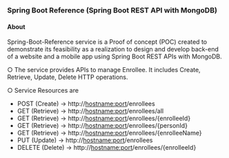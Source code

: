 ### Spring Boot Reference (Spring Boot REST API with MongoDB)

#### About

Spring-Boot-Reference service is a Proof of concept (POC) created to demonstrate its feasibility as a realization to design and develop back-end of a website and a mobile app using Spring Boot REST APIs with MongoDB.

○ The service provides APIs to manage Enrollee. It includes Create, Retrieve, Update, Delete HTTP operations.

○ Service Resources are 

* POST (Create)     -> http://<hostname:port>/enrollees
* GET (Retrieve)    -> http://<hostname:port>/enrollees/all
* GET (Retrieve)    -> http://<hostname:port>/enrollees/{enrolleeId}
* GET (Retrieve)    -> http://<hostname:port>/enrollees/{personId}
* GET (Retrieve)    -> http://<hostname:port>/enrollees/{enrolleeName}
* PUT (Update)      -> http://<hostname:port>/enrollees
* DELETE (Delete)   -> http://<hostname:port>/enrollees/{enrolleeId}



